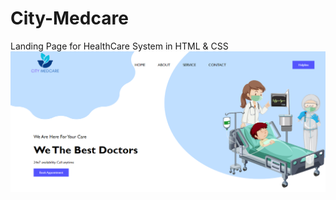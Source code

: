 # City-Medcare
Landing Page for HealthCare System in HTML &amp; CSS
![image info](./img/Landing%20Page.png)
